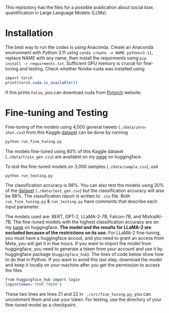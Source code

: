 This repisotory has the files for a possible publication about social bias quantification in Large Language Models (LLMs). 

# Installation 
The best way to run the codes is using Anaconda. Create an Anaconda environment with Python 3.11 using ```conda create -n NAME python=3.11```, replace NAME with any name, then install the requirments using ```pip install -r requirments.txt```. Sufficient GPU memory is crucial for fine-tuning and testing. Check whether Nvidia-cuda was installed using 

```bash
import torch
print(torch.cuda.is_available())
```
If this prints ```False```, you can download cuda from [Pytorch](https://pytorch.org/get-started/locally/) website.

# Fine-tuning and Testing
Fine-tuning of the models using 4,000 general tweets (```./data/zero-shot.csv```) from this Kaggle [dataset](https://www.kaggle.com/datasets/daniel09817/twitter-sentiment-analysis) can be done by running 

```bash 
python run_fine_tuning.py
```
The models fine-tuned using 80\% of this Kaggle dataset (```./data/train_gen.csv```) are availabel on my [page](https://huggingface.co/kumo24) on huggingface. 

To test the fine-tuned models on 3,000 samples (```./data/sample.csv```), use 

```bash 
python run_testing.py
```
The classification accuracy is 98\%. You can also test the models using 20\% of the [dataset](https://www.kaggle.com/datasets/daniel09817/twitter-sentiment-analysis) (```./data/test_gen.csv```) but the classification accuracy will also be 98\%. The classification report is written to ```.csv``` file. Both ```run_fine_tuning.py``` & ```run_testing.py``` have comments that describe each input parameter. 

The models used are: BERT, GPT-2, LLaMA-2-7B, Falcon-7B, and MistralAI-7B. The fine-tuned models with the highest classification accuracy are on my [page](https://huggingface.co/kumo24) on huggingface. **The model and the results for LLaMA-2 are excluded because of the restrictions on its use.** For LLaMA-2 fine-tuning, you must have a huggingface accout, and you need to grant an access from Meta, you will get it in few hours. If you want to import the model from huggingface, you need to generate a token from your account and use it by huggingface package (```huggingface_hub```). The lines of code below show how to do that in Python. If you want to avoid this last step, download the model and keep it locally on your machine after you get the permission to access the files.

```bash
from huggingface_hub import login
login(token='YOUR TOKEN')
```
These two lines are lines 21 and 22 in ``` ./src/fine_tuning.py```, you can uncomment them and use your token. For testing, use the directory of your fine-tuned model as a checkpoint. 
